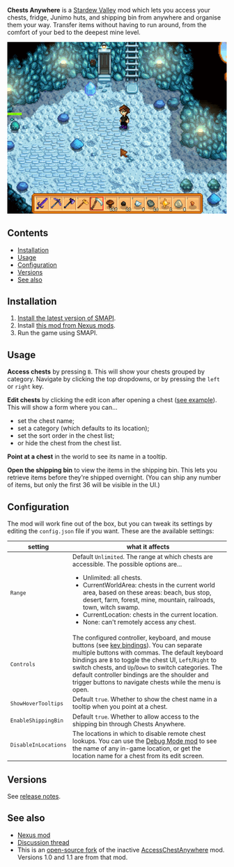 **Chests Anywhere** is a [Stardew Valley](http://stardewvalley.net/) mod which lets you access
your chests, fridge, Junimo huts, and shipping bin from anywhere and organise them your way.
Transfer items without having to run around, from the comfort of your bed to the deepest mine level.

![](screenshots/animated-usage.gif)

## Contents
* [Installation](#installation)
* [Usage](#usage)
* [Configuration](#configuration)
* [Versions](#versions)
* [See also](#see-also)

## Installation
1. [Install the latest version of SMAPI](https://github.com/Pathoschild/SMAPI/releases).
3. Install [this mod from Nexus mods](http://www.nexusmods.com/stardewvalley/mods/518).
4. Run the game using SMAPI.

## Usage
**Access chests** by pressing `B`. This will show your chests grouped by category. Navigate by
clicking the top dropdowns, or by pressing the `left` or `right` key.

**Edit chests** by clicking the edit icon after opening a chest ([see example](screenshots/animated-edit.gif)).
This will show a form where you can...
* set the chest name;
* set a category (which defaults to its location);
* set the sort order in the chest list;
* or hide the chest from the chest list.

**Point at a chest** in the world to see its name in a tooltip.

**Open the shipping bin** to view the items in the shipping bin. This lets you retrieve items
before they're shipped overnight. (You can ship any number of items, but only the first 36 will be
visible in the UI.)

## Configuration
The mod will work fine out of the box, but you can tweak its settings by editing the `config.json`
file if you want. These are the available settings:

setting             | what it affects
------------------- | -------------------
`Range`             | Default `Unlimited`. The range at which chests are accessible. The possible options are... <ul><li>Unlimited: all chests.</li><li>CurrentWorldArea: chests in the current world area, based on these areas: beach, bus stop, desert, farm, forest, mine, mountain, railroads, town, witch swamp.</li><li>CurrentLocation: chests in the current location.</li><li>None: can't remotely access any chest.</li></ul>
`Controls`          | The configured controller, keyboard, and mouse buttons (see [key bindings](https://stardewvalleywiki.com/Modding:Key_bindings)). You can separate multiple buttons with commas. The default keyboard bindings are `B` to toggle the chest UI, `Left`/`Right` to switch chests, and `Up`/`Down` to switch categories. The default controller bindings are the shoulder and trigger buttons to navigate chests while the menu is open.
`ShowHoverTooltips` | Default `true`. Whether to show the chest name in a tooltip when you point at a chest.
`EnableShippingBin` | Default `true`. Whether to allow access to the shipping bin through Chests Anywhere.
`DisableInLocations`| The locations in which to disable remote chest lookups. You can use the [Debug Mode mod](https://www.nexusmods.com/stardewvalley/mods/679) to see the name of any in-game location, or get the location name for a chest from its edit screen.

## Versions
See [release notes](release-notes.md).

## See also
* [Nexus mod](http://www.nexusmods.com/stardewvalley/mods/518)
* [Discussion thread](http://community.playstarbound.com/threads/smapi-chests-anywhere.122603/)
* This is an [open-source fork](https://github.com/VIspReaderUS/AccessChestAnywhere/issues/1) of the inactive [AccessChestAnywhere](https://github.com/VIspReaderUS/AccessChestAnywhere) mod. Versions 1.0 and 1.1 are from that mod.
